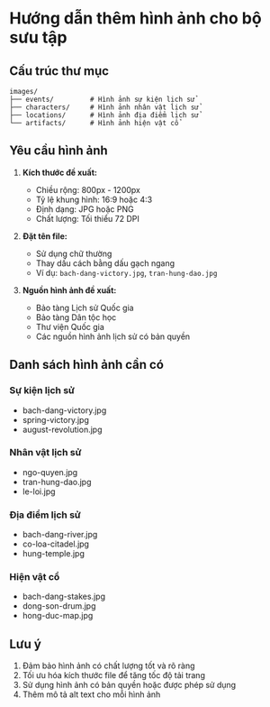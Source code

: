 # Hướng dẫn thêm hình ảnh cho bộ sưu tập

## Cấu trúc thư mục
```
images/
├── events/         # Hình ảnh sự kiện lịch sử
├── characters/     # Hình ảnh nhân vật lịch sử
├── locations/      # Hình ảnh địa điểm lịch sử
└── artifacts/      # Hình ảnh hiện vật cổ
```

## Yêu cầu hình ảnh
1. **Kích thước đề xuất:**
   - Chiều rộng: 800px - 1200px
   - Tỷ lệ khung hình: 16:9 hoặc 4:3
   - Định dạng: JPG hoặc PNG
   - Chất lượng: Tối thiểu 72 DPI

2. **Đặt tên file:**
   - Sử dụng chữ thường
   - Thay dấu cách bằng dấu gạch ngang
   - Ví dụ: `bach-dang-victory.jpg`, `tran-hung-dao.jpg`

3. **Nguồn hình ảnh đề xuất:**
   - Bảo tàng Lịch sử Quốc gia
   - Bảo tàng Dân tộc học
   - Thư viện Quốc gia
   - Các nguồn hình ảnh lịch sử có bản quyền

## Danh sách hình ảnh cần có

### Sự kiện lịch sử
- bach-dang-victory.jpg
- spring-victory.jpg
- august-revolution.jpg

### Nhân vật lịch sử
- ngo-quyen.jpg
- tran-hung-dao.jpg
- le-loi.jpg

### Địa điểm lịch sử
- bach-dang-river.jpg
- co-loa-citadel.jpg
- hung-temple.jpg

### Hiện vật cổ
- bach-dang-stakes.jpg
- dong-son-drum.jpg
- hong-duc-map.jpg

## Lưu ý
1. Đảm bảo hình ảnh có chất lượng tốt và rõ ràng
2. Tối ưu hóa kích thước file để tăng tốc độ tải trang
3. Sử dụng hình ảnh có bản quyền hoặc được phép sử dụng
4. Thêm mô tả alt text cho mỗi hình ảnh 